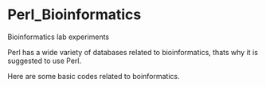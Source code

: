 # Perl_Bioinformatics
Bioinformatics lab experiments

Perl has a wide variety of databases related to bioinformatics, thats why it is suggested to use Perl.

Here are some basic codes related to boinformatics.
